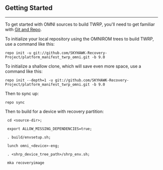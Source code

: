 ## Getting Started ##
---------------

To get started with OMNI sources to build TWRP, you'll need to get
familiar with [Git and Repo](https://source.android.com/source/using-repo.html).

To initialize your local repository using the OMNIROM trees to build TWRP, use a command like this:

    repo init -u git://github.com/SKYHAWK-Recovery-Project/platform_manifest_twrp_omni.git -b 9.0

To initialize a shallow clone, which will save even more space, use a command like this:

    repo init --depth=1 -u git://github.com/SKYHAWK-Recovery-Project/platform_manifest_twrp_omni.git -b 9.0

Then to sync up:

    repo sync

Then to build for a device with recovery partition:

     cd <source-dir>; 
     
     export ALLOW_MISSING_DEPENDENCIES=true; 
     
     . build/envsetup.sh; 
     
     lunch omni_<device>-eng; 
     
     . <shrp_device_tree_path>/shrp_env.sh;
     
     mka recoveryimage


